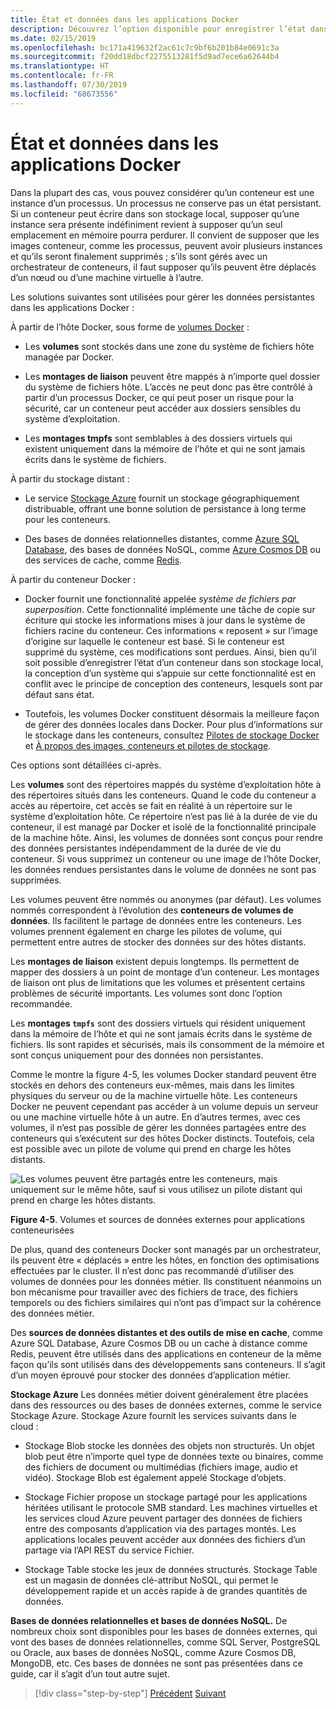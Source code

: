```yaml
---
title: État et données dans les applications Docker
description: Découvrez l’option disponible pour enregistrer l’état dans des applications conteneurisées.
ms.date: 02/15/2019
ms.openlocfilehash: bc171a419632f2ac61c7c9bf6b201b84e0691c3a
ms.sourcegitcommit: f20dd18dbcf2275513281f5d9ad7ece6a62644b4
ms.translationtype: HT
ms.contentlocale: fr-FR
ms.lasthandoff: 07/30/2019
ms.locfileid: "68673556"
---
```

# <a name="state-and-data-in-docker-applications"></a>État et données dans les applications Docker

Dans la plupart des cas, vous pouvez considérer qu’un conteneur est une instance d’un processus. Un processus ne conserve pas un état persistant. Si un conteneur peut écrire dans son stockage local, supposer qu’une instance sera présente indéfiniment revient à supposer qu’un seul emplacement en mémoire pourra perdurer. Il convient de supposer que les images conteneur, comme les processus, peuvent avoir plusieurs instances et qu’ils seront finalement supprimés ; s’ils sont gérés avec un orchestrateur de conteneurs, il faut supposer qu’ils peuvent être déplacés d’un nœud ou d’une machine virtuelle à l’autre.

Les solutions suivantes sont utilisées pour gérer les données persistantes dans les applications Docker :

À partir de l’hôte Docker, sous forme de [volumes Docker](https://docs.docker.com/engine/admin/volumes/) :

- Les **volumes** sont stockés dans une zone du système de fichiers hôte managée par Docker.

- Les **montages de liaison** peuvent être mappés à n’importe quel dossier du système de fichiers hôte. L’accès ne peut donc pas être contrôlé à partir d’un processus Docker, ce qui peut poser un risque pour la sécurité, car un conteneur peut accéder aux dossiers sensibles du système d’exploitation.

- Les **montages tmpfs** sont semblables à des dossiers virtuels qui existent uniquement dans la mémoire de l’hôte et qui ne sont jamais écrits dans le système de fichiers.

À partir du stockage distant :

- Le service [Stockage Azure](https://azure.microsoft.com/documentation/services/storage/) fournit un stockage géographiquement distribuable, offrant une bonne solution de persistance à long terme pour les conteneurs.

- Des bases de données relationnelles distantes, comme [Azure SQL Database](https://azure.microsoft.com/services/sql-database/), des bases de données NoSQL, comme [Azure Cosmos DB](https://docs.microsoft.com/azure/cosmos-db/introduction) ou des services de cache, comme [Redis](https://redis.io/).

À partir du conteneur Docker :

- Docker fournit une fonctionnalité appelée *système de fichiers par superposition*. Cette fonctionnalité implémente une tâche de copie sur écriture qui stocke les informations mises à jour dans le système de fichiers racine du conteneur. Ces informations « reposent » sur l’image d’origine sur laquelle le conteneur est basé. Si le conteneur est supprimé du système, ces modifications sont perdues. Ainsi, bien qu’il soit possible d’enregistrer l’état d’un conteneur dans son stockage local, la conception d’un système qui s’appuie sur cette fonctionnalité est en conflit avec le principe de conception des conteneurs, lesquels sont par défaut sans état.

- Toutefois, les volumes Docker constituent désormais la meilleure façon de gérer des données locales dans Docker. Pour plus d’informations sur le stockage dans les conteneurs, consultez [Pilotes de stockage Docker](https://docs.docker.com/engine/userguide/storagedriver/) et [À propos des images, conteneurs et pilotes de stockage](https://docs.docker.com/engine/userguide/storagedriver/imagesandcontainers/).

Ces options sont détaillées ci-après.

Les **volumes** sont des répertoires mappés du système d’exploitation hôte à des répertoires situés dans les conteneurs. Quand le code du conteneur a accès au répertoire, cet accès se fait en réalité à un répertoire sur le système d’exploitation hôte. Ce répertoire n’est pas lié à la durée de vie du conteneur, il est managé par Docker et isolé de la fonctionnalité principale de la machine hôte. Ainsi, les volumes de données sont conçus pour rendre des données persistantes indépendamment de la durée de vie du conteneur. Si vous supprimez un conteneur ou une image de l’hôte Docker, les données rendues persistantes dans le volume de données ne sont pas supprimées.

Les volumes peuvent être nommés ou anonymes (par défaut). Les volumes nommés correspondent à l’évolution des **conteneurs de volumes de données**. Ils facilitent le partage de données entre les conteneurs. Les volumes prennent également en charge les pilotes de volume, qui permettent entre autres de stocker des données sur des hôtes distants.

Les **montages de liaison** existent depuis longtemps. Ils permettent de mapper des dossiers à un point de montage d’un conteneur. Les montages de liaison ont plus de limitations que les volumes et présentent certains problèmes de sécurité importants. Les volumes sont donc l’option recommandée.

Les **montages `tmpfs`** sont des dossiers virtuels qui résident uniquement dans la mémoire de l’hôte et qui ne sont jamais écrits dans le système de fichiers. Ils sont rapides et sécurisés, mais ils consomment de la mémoire et sont conçus uniquement pour des données non persistantes.

Comme le montre la figure 4-5, les volumes Docker standard peuvent être stockés en dehors des conteneurs eux-mêmes, mais dans les limites physiques du serveur ou de la machine virtuelle hôte. Les conteneurs Docker ne peuvent cependant pas accéder à un volume depuis un serveur ou une machine virtuelle hôte à un autre. En d’autres termes, avec ces volumes, il n’est pas possible de gérer les données partagées entre des conteneurs qui s’exécutent sur des hôtes Docker distincts. Toutefois, cela est possible avec un pilote de volume qui prend en charge les hôtes distants.

![Les volumes peuvent être partagés entre les conteneurs, mais uniquement sur le même hôte, sauf si vous utilisez un pilote distant qui prend en charge les hôtes distants. ](./media/image5.png)

**Figure 4-5**. Volumes et sources de données externes pour applications conteneurisées

De plus, quand des conteneurs Docker sont managés par un orchestrateur, ils peuvent être « déplacés » entre les hôtes, en fonction des optimisations effectuées par le cluster. Il n’est donc pas recommandé d’utiliser des volumes de données pour les données métier. Ils constituent néanmoins un bon mécanisme pour travailler avec des fichiers de trace, des fichiers temporels ou des fichiers similaires qui n’ont pas d’impact sur la cohérence des données métier.

Des **sources de données distantes et des outils de mise en cache**, comme Azure SQL Database, Azure Cosmos DB ou un cache à distance comme Redis, peuvent être utilisés dans des applications en conteneur de la même façon qu’ils sont utilisés dans des développements sans conteneurs. Il s’agit d’un moyen éprouvé pour stocker des données d’application métier.

**Stockage Azure** Les données métier doivent généralement être placées dans des ressources ou des bases de données externes, comme le service Stockage Azure. Stockage Azure fournit les services suivants dans le cloud :

- Stockage Blob stocke les données des objets non structurés. Un objet blob peut être n’importe quel type de données texte ou binaires, comme des fichiers de document ou multimédias (fichiers image, audio et vidéo). Stockage Blob est également appelé Stockage d’objets.

- Stockage Fichier propose un stockage partagé pour les applications héritées utilisant le protocole SMB standard. Les machines virtuelles et les services cloud Azure peuvent partager des données de fichiers entre des composants d’application via des partages montés. Les applications locales peuvent accéder aux données des fichiers d’un partage via l’API REST du service Fichier.

- Stockage Table stocke les jeux de données structurés. Stockage Table est un magasin de données clé-attribut NoSQL, qui permet le développement rapide et un accès rapide à de grandes quantités de données.

**Bases de données relationnelles et bases de données NoSQL.** De nombreux choix sont disponibles pour les bases de données externes, qui vont des bases de données relationnelles, comme SQL Server, PostgreSQL ou Oracle, aux bases de données NoSQL, comme Azure Cosmos DB, MongoDB, etc. Ces bases de données ne sont pas présentées dans ce guide, car il s’agit d’un tout autre sujet.

>[!div class="step-by-step"]
>[Précédent](monolithic-applications.md)
>[Suivant](soa-applications.md)
